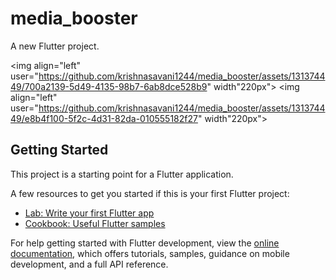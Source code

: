 # media_booster

A new Flutter project.

<img align="left" user="https://github.com/krishnasavani1244/media_booster/assets/131374449/700a2139-5d49-4135-98b7-6ab8dce528b9" width"220px">
<img align="left" user="https://github.com/krishnasavani1244/media_booster/assets/131374449/e8b4f100-5f2c-4d31-82da-010555182f27" width"220px">

## Getting Started

This project is a starting point for a Flutter application.

A few resources to get you started if this is your first Flutter project:

- [Lab: Write your first Flutter app](https://docs.flutter.dev/get-started/codelab)
- [Cookbook: Useful Flutter samples](https://docs.flutter.dev/cookbook)

For help getting started with Flutter development, view the
[online documentation](https://docs.flutter.dev/), which offers tutorials,
samples, guidance on mobile development, and a full API reference.
